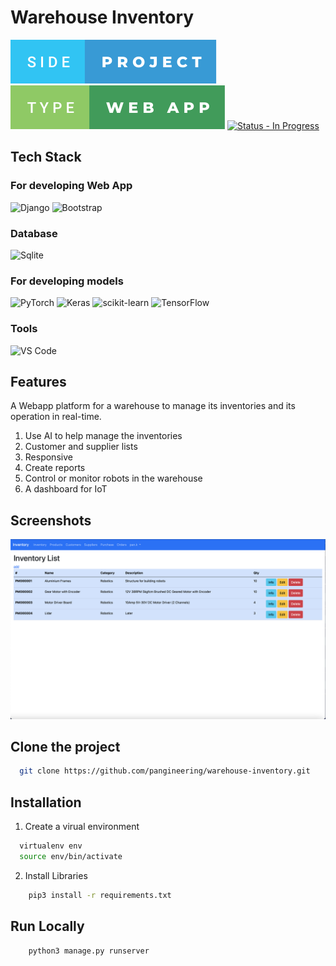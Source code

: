 
# Warehouse Inventory

![side-project.svg](/side-project.svg) ![type-web-app.svg](/type-web-app.svg)
[![Status - In Progress](https://img.shields.io/badge/Status-In_Progress-2ea44e?style=for-the-badge)](https://)

## Tech Stack
### For developing Web App
![Django](https://img.shields.io/badge/Django-092E20?style=for-the-badge&logo=django&logoColor=green) ![Bootstrap](https://img.shields.io/badge/Bootstrap-563D7C?style=for-the-badge&logo=bootstrap&logoColor=white)

### Database
![Sqlite](https://img.shields.io/badge/SQLite-07405E?style=for-the-badge&logo=sqlite&logoColor=white)

<!-- ### Hosting
![Heroku](https://img.shields.io/badge/Heroku-430098?style=for-the-badge&logo=heroku&logoColor=white) -->

### For developing models
![PyTorch](https://img.shields.io/badge/PyTorch-%23EE4C2C.svg?style=for-the-badge&logo=PyTorch&logoColor=white) ![Keras](https://img.shields.io/badge/Keras-%23D00000.svg?style=for-the-badge&logo=Keras&logoColor=white) ![scikit-learn](https://img.shields.io/badge/scikit--learn-%23F7931E.svg?style=for-the-badge&logo=scikit-learn&logoColor=white) ![TensorFlow](https://img.shields.io/badge/TensorFlow-%23FF6F00.svg?style=for-the-badge&logo=TensorFlow&logoColor=white)

### Tools
![VS Code](https://img.shields.io/badge/Visual_Studio_Code-0078D4?style=for-the-badge&logo=visual%20studio%20code&logoColor=white)



## Features
A Webapp platform for a warehouse to manage its inventories and its operation in real-time. 
1. Use AI to help manage the inventories
2. Customer and supplier lists
3. Responsive
4. Create reports
5. Control or monitor robots in the warehouse
6. A dashboard for IoT

## Screenshots

![App Screenshot](screens/inventory.png)


## Clone the project
```bash
  git clone https://github.com/pangineering/warehouse-inventory.git
```

## Installation
1. Create a virual environment
```bash
  virtualenv env
  source env/bin/activate
```
2. Install Libraries
```bash
    pip3 install -r requirements.txt
```
## Run Locally
```bash
    python3 manage.py runserver
```